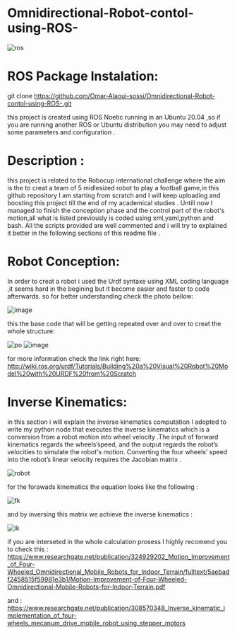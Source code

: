 # Omnidirectional-Robot-contol-using-ROS-

   ![ros](https://user-images.githubusercontent.com/91972670/174807777-7a61a37c-355c-4f28-8c5e-d716ecca9398.jpg)

# ROS Package Instalation: 

git clone https://github.com/Omar-Alaoui-sossi/Omnidirectional-Robot-contol-using-ROS-.git

this project is created using ROS Noetic running in an Ubuntu 20.04 ,so if you are running another ROS or Ubuntu distribution you may need to adjust some parameters and configuration .

# Description :

this project is related to the Robocup international challenge where the aim is the to creat a team of 5 midlesized robot to play a football game,in this github repository I am starting from scratch and I will keep uploading and boosting this project till the end of my academical studies .
Untill now I managed to finish the conception phase and the control part of the robot's motion,all what is listed previously is coded using xml,yaml,python and bash. 
All the scripts provided are well commented and i will try to explained it better in the following sections of this readme file .

# Robot Conception:

In order to creat a robot i used the Urdf syntaxe using XML coding language ,it seems hard in the begining but it become easier and faster to code afterwards.
so for better understanding check the photo bellow: 

![image](https://user-images.githubusercontent.com/91972670/174816082-ed457922-fb27-4344-b72e-b7fde29c23d8.png)

this the base code that will be getting repeated over and over to creat the whole structure:

![po](https://user-images.githubusercontent.com/91972670/174818882-c24351d8-38d6-4045-bdd5-88d5cbae8ff4.png)
![image](https://user-images.githubusercontent.com/91972670/174817212-23c12200-475f-4413-95f1-e17c7cebdbe5.png)

for more information check the link right here: http://wiki.ros.org/urdf/Tutorials/Building%20a%20Visual%20Robot%20Model%20with%20URDF%20from%20Scratch

# Inverse Kinematics:

in this section i will explain the inverse kinematics computation I adopted to write my python node that executes the inverse kinematics which is a conversion from a robot motion into wheel velocity .The input of forward kinematics regards the wheels’speed, and the output regards the robot’s velocities 
 to simulate the robot's motion. Converting the four wheels’ speed into the robot’s linear velocity requires the Jacobian matrix . 
 
   ![robot](https://user-images.githubusercontent.com/91972670/174830808-97bcdd66-9d69-4114-8dfd-92ae6f779585.PNG)

for the forawads kinematics the equation looks like the following :

   ![fk](https://user-images.githubusercontent.com/91972670/174830621-9d3207a2-8412-405a-bef7-8d2603910b15.PNG)

and by inversing this matrix we achieve the inverse kinematics :

   ![ik](https://user-images.githubusercontent.com/91972670/174830730-cf24af80-af49-4b10-83bb-2a9dc060c8b3.png)
   
if you are interseted in the whole calculation prosess I highly recomend you to check this : https://www.researchgate.net/publication/324929202_Motion_Improvement_of_Four-Wheeled_Omnidirectional_Mobile_Robots_for_Indoor_Terrain/fulltext/5aebadf2458515f59981e3b1/Motion-Improvement-of-Four-Wheeled-Omnidirectional-Mobile-Robots-for-Indoor-Terrain.pdf

and : https://www.researchgate.net/publication/308570348_Inverse_kinematic_implementation_of_four-wheels_mecanum_drive_mobile_robot_using_stepper_motors
